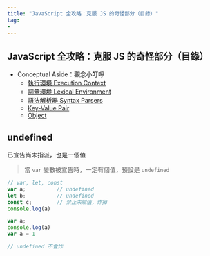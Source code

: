 ```yaml
---
title: "JavaScript 全攻略：克服 JS 的奇怪部分（目錄）"
tag: 
- 
---
```


##  JavaScript 全攻略：克服 JS 的奇怪部分（目錄）

- Conceptual Aside：觀念小叮嚀
	- [執行環境 Execution Context](執行環境%20Execution%20Context.md)
	- [詞彙環境 Lexical Environment](詞彙環境%20Lexical%20Environment.md)
	- [語法解析器 Syntax Parsers](語法解析器%20Syntax%20Parsers.md)
	- [Key-Value Pair](Key-Value%20Pair.md)
	- [Object](Object.md)

## undefined
已宣告尚未指派，也是一個值

>當 `var` 變數被宣告時，一定有個值，預設是 `undefined`

```js
// var, let, const
var a;			// undefined
let b;			// undefined
const c;		// 禁止未賦值，炸掉
console.log(a)


```
```js
var a;
console.log(a)
var a = 1

// undefined 不會炸
```

